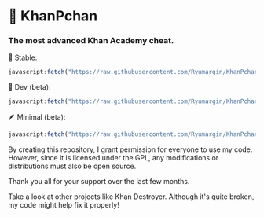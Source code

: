 # 🐷 KhanPchan
### The most advanced Khan Academy cheat.

🙂 Stable:
```js
javascript:fetch("https://raw.githubusercontent.com/Ryumargin/KhanPchan/refs/heads/main/KhanPchan.js").then(t=>t.text()).then(eval);
```
🔧 Dev (beta):
```js
javascript:fetch("https://raw.githubusercontent.com/Ryumargin/KhanPchan/refs/heads/main/KhanPchan.js").then(t=>t.text()).then(eval);
```
🪶 Minimal (beta):
```js
javascript:fetch("https://raw.githubusercontent.com/Ryumargin/KhanPchan/refs/heads/main/khanPchanMinimal.js").then(t=>t.text()).then(eval);
```

By creating this repository, I grant permission for everyone to use my code. However, since it is licensed under the GPL, any modifications or distributions must also be open source.

Thank you all for your support over the last few months.

Take a look at other projects like Khan Destroyer. Although it's quite broken, my code might help fix it properly!

